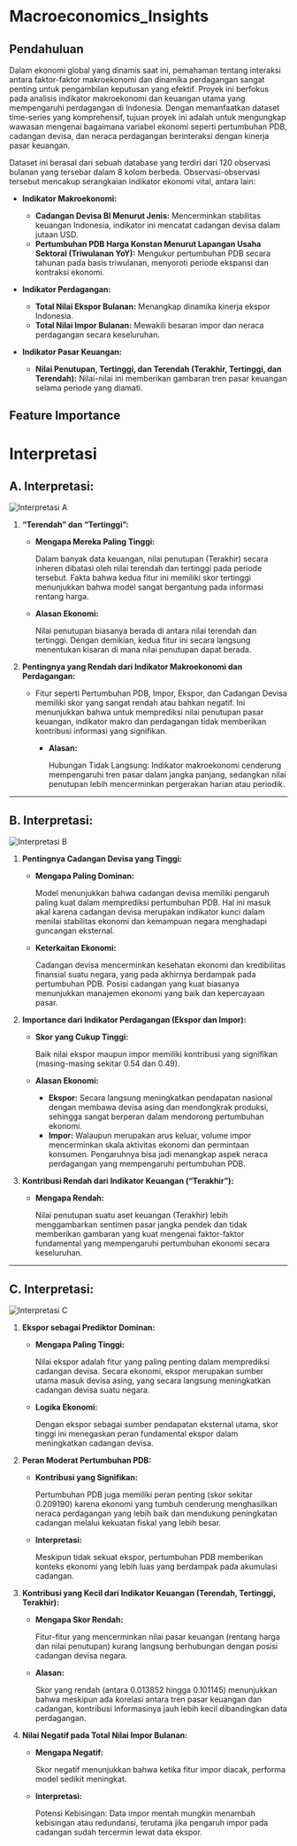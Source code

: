 # Macroeconomics_Insights

## Pendahuluan

Dalam ekonomi global yang dinamis saat ini, pemahaman tentang interaksi antara faktor-faktor makroekonomi dan dinamika perdagangan sangat penting untuk pengambilan keputusan yang efektif. Proyek ini berfokus pada analisis indikator makroekonomi dan keuangan utama yang mempengaruhi perdagangan di Indonesia. Dengan memanfaatkan dataset time-series yang komprehensif, tujuan proyek ini adalah untuk mengungkap wawasan mengenai bagaimana variabel ekonomi seperti pertumbuhan PDB, cadangan devisa, dan neraca perdagangan berinteraksi dengan kinerja pasar keuangan.

Dataset ini berasal dari sebuah database yang terdiri dari 120 observasi bulanan yang tersebar dalam 8 kolom berbeda. Observasi-observasi tersebut mencakup serangkaian indikator ekonomi vital, antara lain:

- **Indikator Makroekonomi:**
  - **Cadangan Devisa BI Menurut Jenis:** Mencerminkan stabilitas keuangan Indonesia, indikator ini mencatat cadangan devisa dalam jutaan USD.
  - **Pertumbuhan PDB Harga Konstan Menurut Lapangan Usaha Sektoral (Triwulanan YoY):** Mengukur pertumbuhan PDB secara tahunan pada basis triwulanan, menyoroti periode ekspansi dan kontraksi ekonomi.

- **Indikator Perdagangan:**
  - **Total Nilai Ekspor Bulanan:** Menangkap dinamika kinerja ekspor Indonesia.
  - **Total Nilai Impor Bulanan:** Mewakili besaran impor dan neraca perdagangan secara keseluruhan.

- **Indikator Pasar Keuangan:**
  - **Nilai Penutupan, Tertinggi, dan Terendah (Terakhir, Tertinggi, dan Terendah):** Nilai-nilai ini memberikan gambaran tren pasar keuangan selama periode yang diamati.

## Feature Importance

# Interpretasi

## A. Interpretasi:

![Interpretasi A](results/output.png)

1. **“Terendah” dan “Tertinggi”:**
   - **Mengapa Mereka Paling Tinggi:**
     
     Dalam banyak data keuangan, nilai penutupan (Terakhir) secara inheren dibatasi oleh nilai terendah dan tertinggi pada periode tersebut. Fakta bahwa kedua fitur ini memiliki skor tertinggi menunjukkan bahwa model sangat bergantung pada informasi rentang harga.
   
   - **Alasan Ekonomi:**
     
     Nilai penutupan biasanya berada di antara nilai terendah dan tertinggi. Dengan demikian, kedua fitur ini secara langsung menentukan kisaran di mana nilai penutupan dapat berada.
     
2. **Pentingnya yang Rendah dari Indikator Makroekonomi dan Perdagangan:**
   - Fitur seperti Pertumbuhan PDB, Impor, Ekspor, dan Cadangan Devisa memiliki skor yang sangat rendah atau bahkan negatif. Ini menunjukkan bahwa untuk memprediksi nilai penutupan pasar keuangan, indikator makro dan perdagangan tidak memberikan kontribusi informasi yang signifikan.
      - **Alasan:**
      
        Hubungan Tidak Langsung: Indikator makroekonomi cenderung mempengaruhi tren pasar dalam jangka panjang, sedangkan nilai penutupan lebih mencerminkan pergerakan harian atau periodik.

---

## B. Interpretasi:

![Interpretasi B](results/output1.png)

1. **Pentingnya Cadangan Devisa yang Tinggi:**
   - **Mengapa Paling Dominan:**
     
     Model menunjukkan bahwa cadangan devisa memiliki pengaruh paling kuat dalam memprediksi pertumbuhan PDB. Hal ini masuk akal karena cadangan devisa merupakan indikator kunci dalam menilai stabilitas ekonomi dan kemampuan negara menghadapi guncangan eksternal.
     
   - **Keterkaitan Ekonomi:**
     
     Cadangan devisa mencerminkan kesehatan ekonomi dan kredibilitas finansial suatu negara, yang pada akhirnya berdampak pada pertumbuhan PDB. Posisi cadangan yang kuat biasanya menunjukkan manajemen ekonomi yang baik dan kepercayaan pasar.

2. **Importance dari Indikator Perdagangan (Ekspor dan Impor):**
   - **Skor yang Cukup Tinggi:**
     
     Baik nilai ekspor maupun impor memiliki kontribusi yang signifikan (masing-masing sekitar 0.54 dan 0.49).
     
   - **Alasan Ekonomi:**
     - **Ekspor:** Secara langsung meningkatkan pendapatan nasional dengan membawa devisa asing dan mendongkrak produksi, sehingga sangat berperan dalam mendorong pertumbuhan ekonomi.
     - **Impor:** Walaupun merupakan arus keluar, volume impor mencerminkan skala aktivitas ekonomi dan permintaan konsumen. Pengaruhnya bisa jadi menangkap aspek neraca perdagangan yang mempengaruhi pertumbuhan PDB.

3. **Kontribusi Rendah dari Indikator Keuangan (“Terakhir”):**
   - **Mengapa Rendah:**
     
     Nilai penutupan suatu aset keuangan (Terakhir) lebih menggambarkan sentimen pasar jangka pendek dan tidak memberikan gambaran yang kuat mengenai faktor-faktor fundamental yang mempengaruhi pertumbuhan ekonomi secara keseluruhan.

---

## C. Interpretasi:

![Interpretasi C](results/output2.png)

1. **Ekspor sebagai Prediktor Dominan:**
   - **Mengapa Paling Tinggi:**
     
     Nilai ekspor adalah fitur yang paling penting dalam memprediksi cadangan devisa. Secara ekonomi, ekspor merupakan sumber utama masuk devisa asing, yang secara langsung meningkatkan cadangan devisa suatu negara.
     
   - **Logika Ekonomi:**
     
     Dengan ekspor sebagai sumber pendapatan eksternal utama, skor tinggi ini menegaskan peran fundamental ekspor dalam meningkatkan cadangan devisa.

2. **Peran Moderat Pertumbuhan PDB:**
   - **Kontribusi yang Signifikan:**
     
     Pertumbuhan PDB juga memiliki peran penting (skor sekitar 0.209190) karena ekonomi yang tumbuh cenderung menghasilkan neraca perdagangan yang lebih baik dan mendukung peningkatan cadangan melalui kekuatan fiskal yang lebih besar.
     
   - **Interpretasi:**
     
     Meskipun tidak sekuat ekspor, pertumbuhan PDB memberikan konteks ekonomi yang lebih luas yang berdampak pada akumulasi cadangan.

3. **Kontribusi yang Kecil dari Indikator Keuangan (Terendah, Tertinggi, Terakhir):**
   - **Mengapa Skor Rendah:**
     
     Fitur-fitur yang mencerminkan nilai pasar keuangan (rentang harga dan nilai penutupan) kurang langsung berhubungan dengan posisi cadangan devisa negara.
     
   - **Alasan:**
     
     Skor yang rendah (antara 0.013852 hingga 0.101145) menunjukkan bahwa meskipun ada korelasi antara tren pasar keuangan dan cadangan, kontribusi informasinya jauh lebih kecil dibandingkan data perdagangan.

4. **Nilai Negatif pada Total Nilai Impor Bulanan:**
   - **Mengapa Negatif:**
     
     Skor negatif menunjukkan bahwa ketika fitur impor diacak, performa model sedikit meningkat.
     
   - **Interpretasi:**
     
     Potensi Kebisingan: Data impor mentah mungkin menambah kebisingan atau redundansi, terutama jika pengaruh impor pada cadangan sudah tercermin lewat data ekspor.
